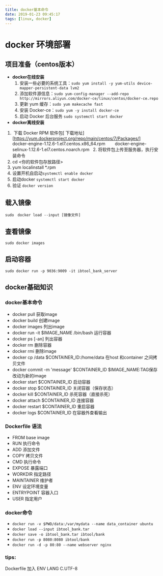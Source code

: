 ```yaml
---
title: docker基本命令
date: 2019-01-23 09:45:17
tags: [linux, docker]
---
```


# docker 环境部署

## 项目准备（centos版本）

- **docker在线安装**
  1. 安装一些必要的系统工具：`sudo yum install -y yum-utils device-mapper-persistent-data lvm2`
  2. 添加软件源信息：`sudo yum-config-manager --add-repo http://mirrors.aliyun.com/docker-ce/linux/centos/docker-ce.repo`
  3. 更新 yum 缓存：`sudo yum makecache fast`
  4. 安装 Docker-ce：`sudo yum -y install docker-ce`
  5. 启动 Docker 后台服务 `sudo systemctl start docker`
- **docker离线安装**
 1.  下载 Docker RPM 软件包[ 下载地址][https://yum.dockerproject.org/repo/main/centos/7/Packages/]
      docker-engine-1.12.6-1.el7.centos.x86_64.rpm
       docker-engine-selinux-1.12.6-1.el7.centos.noarch.rpm
  2. 将软件包上传至服务器，执行安装命令
 3. cd <你的软件包存放路径>
 4. yum localinstall *.rpm
 5. 设置开机自启动`systemctl enable docker`
 6. 启动docker `systemctl start docker`
 6. 验证 `docker version`

## 载入镜像
`sudo　docker load --input [镜像文件]`

## 查看镜像
`sudo docker images`

## 启动容器
`sudo docker run -p 9036:9009 -it ibtool_bank_server`

## docker基础知识
### docker基本命令
- docker pull 获取image
- docker build 创建image
- docker images 列出image
- docker run -it $IMAGE_NAME /bin/bash 运行容器
- docker ps [-an] 列出容器
- docker rm 删除容器
- docker rmi 删除image
- docker cp /data $CONTAINER_ID:/home/data 在host 和container 之间拷贝文件
- docker commit -m 'message' $CONTAINER_ID $IMAGE_NAME:TAG保存改动为新的image
- docker start $CONTAINER_ID 启动容器
- docker stop $CONTAINER_ID 关闭容器（保存状态）
- docker kill $CONTAINER_ID 杀死容器（直接杀死）
-  docker attach $CONTAINER_ID 连接容器
- docker restart $CONTAINER_ID 重启容器
- docker logs $CONTAINER_ID 在容器外查看输出

### Dockerfile 语法
- FROM base image
- RUN 执行命令
- ADD 添加文件
- COPY 拷贝文件
- CMD 执行命令
- EXPOSE 暴露端口
- WORKDIR 指定路径
- MAINTAINER 维护者
- ENV 设定环境变量
- ENTRYPOINT 容器入口
- USER 指定用户

### docker命令
- `docker run -v $PWD/data:/var/mydata --name data_container ubuntu` 
- `docker load --input ibtool_bank.tar`
- `docker save -o ibtool_bank.tar ibtool/bank`
- `docker run -p 8080:8080 ibtool/bank`
- `docker run -d -p 80:80 --name webserver nginx`


### tips:
Dockerfile 加入
ENV LANG C.UTF-8